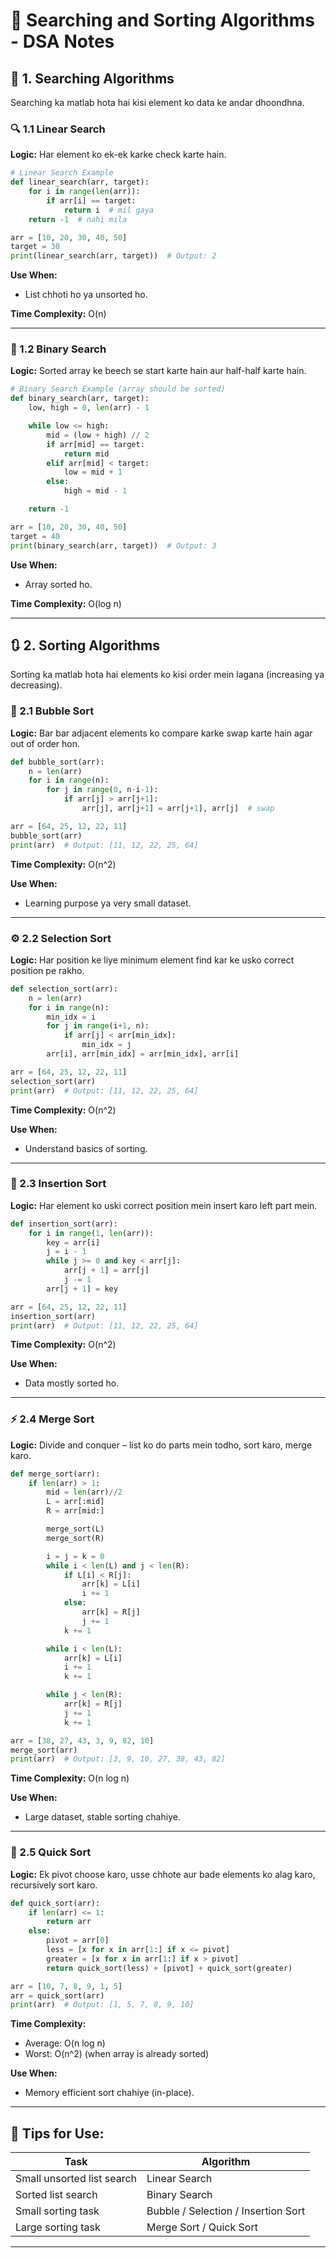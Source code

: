 # 📘 Searching and Sorting Algorithms - DSA Notes

## 🧭 1. Searching Algorithms

Searching ka matlab hota hai kisi element ko data ke andar dhoondhna.

### 🔍 1.1 Linear Search

**Logic:** Har element ko ek-ek karke check karte hain.

```python
# Linear Search Example
def linear_search(arr, target):
    for i in range(len(arr)):
        if arr[i] == target:
            return i  # mil gaya
    return -1  # nahi mila

arr = [10, 20, 30, 40, 50]
target = 30
print(linear_search(arr, target))  # Output: 2
```

**Use When:**

* List chhoti ho ya unsorted ho.

**Time Complexity:** O(n)

---

### 🔎 1.2 Binary Search

**Logic:** Sorted array ke beech se start karte hain aur half-half karte hain.

```python
# Binary Search Example (array should be sorted)
def binary_search(arr, target):
    low, high = 0, len(arr) - 1

    while low <= high:
        mid = (low + high) // 2
        if arr[mid] == target:
            return mid
        elif arr[mid] < target:
            low = mid + 1
        else:
            high = mid - 1

    return -1

arr = [10, 20, 30, 40, 50]
target = 40
print(binary_search(arr, target))  # Output: 3
```

**Use When:**

* Array sorted ho.

**Time Complexity:** O(log n)

---

## 🔃 2. Sorting Algorithms

Sorting ka matlab hota hai elements ko kisi order mein lagana (increasing ya decreasing).

### 📌 2.1 Bubble Sort

**Logic:** Bar bar adjacent elements ko compare karke swap karte hain agar out of order hon.

```python
def bubble_sort(arr):
    n = len(arr)
    for i in range(n):
        for j in range(0, n-i-1):
            if arr[j] > arr[j+1]:
                arr[j], arr[j+1] = arr[j+1], arr[j]  # swap

arr = [64, 25, 12, 22, 11]
bubble_sort(arr)
print(arr)  # Output: [11, 12, 22, 25, 64]
```

**Time Complexity:** O(n^2)

**Use When:**

* Learning purpose ya very small dataset.

---

### ⚙️ 2.2 Selection Sort

**Logic:** Har position ke liye minimum element find kar ke usko correct position pe rakho.

```python
def selection_sort(arr):
    n = len(arr)
    for i in range(n):
        min_idx = i
        for j in range(i+1, n):
            if arr[j] < arr[min_idx]:
                min_idx = j
        arr[i], arr[min_idx] = arr[min_idx], arr[i]

arr = [64, 25, 12, 22, 11]
selection_sort(arr)
print(arr)  # Output: [11, 12, 22, 25, 64]
```

**Time Complexity:** O(n^2)

**Use When:**

* Understand basics of sorting.

---

### 🔄 2.3 Insertion Sort

**Logic:** Har element ko uski correct position mein insert karo left part mein.

```python
def insertion_sort(arr):
    for i in range(1, len(arr)):
        key = arr[i]
        j = i - 1
        while j >= 0 and key < arr[j]:
            arr[j + 1] = arr[j]
            j -= 1
        arr[j + 1] = key

arr = [64, 25, 12, 22, 11]
insertion_sort(arr)
print(arr)  # Output: [11, 12, 22, 25, 64]
```

**Time Complexity:** O(n^2)

**Use When:**

* Data mostly sorted ho.

---

### ⚡ 2.4 Merge Sort

**Logic:** Divide and conquer – list ko do parts mein todho, sort karo, merge karo.

```python
def merge_sort(arr):
    if len(arr) > 1:
        mid = len(arr)//2
        L = arr[:mid]
        R = arr[mid:]

        merge_sort(L)
        merge_sort(R)

        i = j = k = 0
        while i < len(L) and j < len(R):
            if L[i] < R[j]:
                arr[k] = L[i]
                i += 1
            else:
                arr[k] = R[j]
                j += 1
            k += 1

        while i < len(L):
            arr[k] = L[i]
            i += 1
            k += 1

        while j < len(R):
            arr[k] = R[j]
            j += 1
            k += 1

arr = [38, 27, 43, 3, 9, 82, 10]
merge_sort(arr)
print(arr)  # Output: [3, 9, 10, 27, 38, 43, 82]
```

**Time Complexity:** O(n log n)

**Use When:**

* Large dataset, stable sorting chahiye.

---

### 🚀 2.5 Quick Sort

**Logic:** Ek pivot choose karo, usse chhote aur bade elements ko alag karo, recursively sort karo.

```python
def quick_sort(arr):
    if len(arr) <= 1:
        return arr
    else:
        pivot = arr[0]
        less = [x for x in arr[1:] if x <= pivot]
        greater = [x for x in arr[1:] if x > pivot]
        return quick_sort(less) + [pivot] + quick_sort(greater)

arr = [10, 7, 8, 9, 1, 5]
arr = quick_sort(arr)
print(arr)  # Output: [1, 5, 7, 8, 9, 10]
```

**Time Complexity:**

* Average: O(n log n)
* Worst: O(n^2) (when array is already sorted)

**Use When:**

* Memory efficient sort chahiye (in-place).

---

## 🧠 Tips for Use:

| Task                       | Algorithm                           |
| -------------------------- | ----------------------------------- |
| Small unsorted list search | Linear Search                       |
| Sorted list search         | Binary Search                       |
| Small sorting task         | Bubble / Selection / Insertion Sort |
| Large sorting task         | Merge Sort / Quick Sort             |

---

